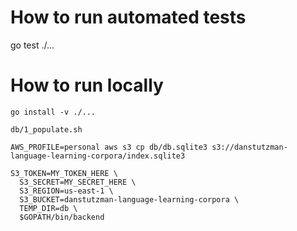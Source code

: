 # How to run automated tests

go test ./...

# How to run locally

`go install -v ./...`

`db/1_populate.sh`

`AWS_PROFILE=personal aws s3 cp db/db.sqlite3 s3://danstutzman-language-learning-corpora/index.sqlite3`

```
S3_TOKEN=MY_TOKEN_HERE \
  S3_SECRET=MY_SECRET_HERE \
  S3_REGION=us-east-1 \
  S3_BUCKET=danstutzman-language-learning-corpora \
  TEMP_DIR=db \
  $GOPATH/bin/backend
```
